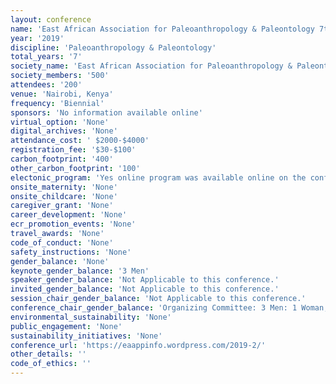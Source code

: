```yaml
---
layout: conference 
name: 'East African Association for Paleoanthropology & Paleontology 7th Biennial Conference'
year: '2019'
discipline: 'Paleoanthropology & Paleontology'
total_years: '7'
society_name: 'East African Association for Paleoanthropology & Paleontology '
society_members: '500'
attendees: '200'
venue: 'Nairobi, Kenya'
frequency: 'Biennial'
sponsors: 'No information available online'
virtual_option: 'None'
digital_archives: 'None'
attendance_cost: ' $2000-$4000'
registration_fee: '$30-$100'
carbon_footprint: '400'
other_carbon_footprint: '100'
electonic_program: 'Yes online program was available online on the conference website.'
onsite_maternity: 'None'
onsite_childcare: 'None'
caregiver_grant: 'None'
career_development: 'None'
ecr_promotion_events: 'None'
travel_awards: 'None'
code_of_conduct: 'None'
safety_instructions: 'None'
gender_balance: 'None'
keynote_gender_balance: '3 Men'
speaker_gender_balance: 'Not Applicable to this conference.'
invited_gender_balance: 'Not Applicable to this conference.'
session_chair_gender_balance: 'Not Applicable to this conference.'
conference_chair_gender_balance: 'Organizing Committee: 3 Men: 1 Woman, Local Organizing Committee: 4 Men: 1 Woman'
environmental_sustainability: 'None'
public_engagement: 'None'
sustainability_initiatives: 'None'
conference_url: 'https://eaappinfo.wordpress.com/2019-2/'
other_details: ''
code_of_ethics: ''
---
```

